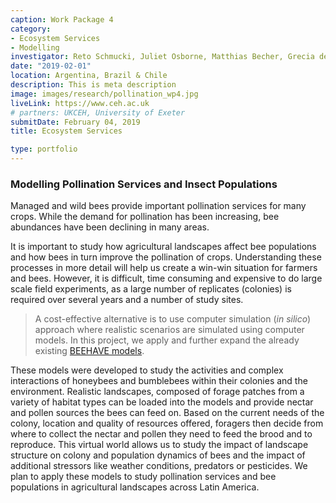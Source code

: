 ```yaml
---
caption: Work Package 4
category:
- Ecosystem Services
- Modelling
investigator: Reto Schmucki, Juliet Osborne, Matthias Becher, Grecia de Groot, Carolina Morales, Agustin Saez, Kayna Agostini, Tiago Mauricio Francoy, Bruno de Carvalho Albertini, Natalia Pirani Ghilardi-Lopes, Lucy Ridding
date: "2019-02-01"
location: Argentina, Brazil & Chile
description: This is meta description
image: images/research/pollination_wp4.jpg
liveLink: https://www.ceh.ac.uk
# partners: UKCEH, University of Exeter
submitDate: February 04, 2019
title: Ecosystem Services

type: portfolio
---
```

### Modelling Pollination Services and Insect Populations

Managed and wild bees provide important pollination services for many crops. While the demand for pollination has been increasing, bee abundances have been declining in many areas.

It is important to study how agricultural landscapes affect bee populations and how bees in turn improve the pollination of crops. Understanding these processes in more detail will help us create a win-win situation for farmers and bees. However, it is difficult, time consuming and expensive to do large scale field experiments, as a large number of replicates (colonies) is required over several years and a number of study sites. 

> A cost-effective alternative is to use computer simulation (*in silico*) approach where realistic scenarios are simulated using computer models. In this project, we apply and further expand the already existing [BEEHAVE models](http://beehave-model.net/).

These models were developed to study the activities and complex interactions of honeybees and bumblebees within their colonies and the environment.  Realistic landscapes, composed of forage patches from a variety of habitat types can be loaded into the models and provide nectar and pollen sources the bees can feed on. Based on the current needs of the colony, location and quality of resources offered, foragers then decide from where to collect the nectar and pollen they need to feed the brood and to reproduce. This virtual world allows us to study the impact of landscape structure on colony and population dynamics of bees and the impact of additional stressors like weather conditions, predators or pesticides. We plan to apply these models to study pollination services and bee populations in agricultural landscapes across Latin America.
